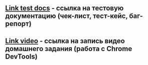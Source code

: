 ## [Link test docs](https://docs.google.com/spreadsheets/d/1Muc6vJ3NI9-YK1Tk2vsPvFZ6GGhmrXPTQfAYb7Zza58/edit?gid=1300018612#gid=1300018612) - ссылка на тестовую документацию (чек-лист, тест-кейс, баг-репорт)
## [Link video](https://drive.google.com/file/d/1bu4jHIQ72IqCENNwZuw7ASmAH25nqkWw/view?usp=sharing) - cсылка на запись видео домашнего задания (работа с Chrome DevTools)
